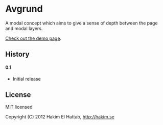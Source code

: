 # Avgrund

A modal concept which aims to give a sense of depth between the page and modal layers.

[Check out the demo page](http://lab.hakim.se/avgrund/).

## History

#### 0.1
- Initial release

## License

MIT licensed

Copyright (C) 2012 Hakim El Hattab, http://hakim.se
